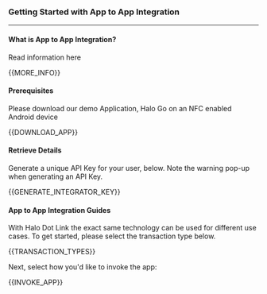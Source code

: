 ### Getting Started with App to App Integration

<hr />


#### What is App to App Integration?

Read information here

{{MORE_INFO}}

#### Prerequisites

Please download our demo Application, Halo Go on an NFC enabled Android device

{{DOWNLOAD_APP}}

#### Retrieve Details

Generate a unique API Key for your user, below. Note the warning pop-up when generating an API Key.


{{GENERATE_INTEGRATOR_KEY}}
 

#### App to App Integration Guides

With Halo Dot Link the exact same technology can be used for different use cases. To get started, please select the transaction type below.

{{TRANSACTION_TYPES}}

Next, select how you'd like to invoke the app:

{{INVOKE_APP}}